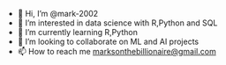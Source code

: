 - 👋 Hi, I’m @mark-2002
- 👀 I’m interested in data science with R,Python and SQL
- 🌱 I’m currently learning R,Python
- 💞️ I’m looking to collaborate on ML and AI projects
- 📫 How to reach me marksonthebillionaire@gmail.com

<!---
mark-2002/mark-2002 is a ✨ special ✨ repository because its `README.md` (this file) appears on your GitHub profile.
You can click the Preview link to take a look at your changes.
--->

